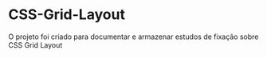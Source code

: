 # CSS-Grid-Layout
O projeto foi criado para documentar e armazenar estudos de fixação sobre CSS Grid Layout
